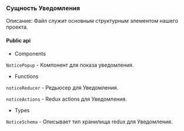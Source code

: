 ### Сущность Уведомления

Описание: Файл служит основным структурным элементом нашего проекта.

#### Public api

-   Components

`NoticePopup` - Компонент для показа уведомления.

-   Functions

`noticeReducer` - Редьюсер для Уведомления.

`noticeActions` - Redux actions для Уведомления.

-   Types

`NoticeSchema` - Описывает тип хранилища redux для Уведомления.
